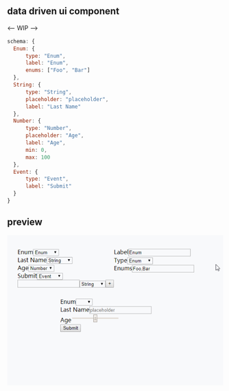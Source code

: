 ## data driven ui component

<-- WIP -->

```js
schema: {
  Enum: {
      type: "Enum",
      label: "Enum",
      enums: ["Foo", "Bar"]
  },
  String: {
      type: "String",
      placeholder: "placeholder",
      label: "Last Name"
  },
  Number: {
      type: "Number",
      placeholder: "Age",
      label: "Age",
      min: 0,
      max: 100
  },
  Event: {
      type: "Event",
      label: "Submit"
  }
}

```

## preview

![preview](./assets/GIF.gif)
